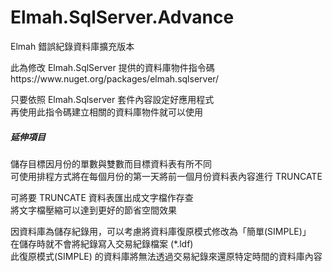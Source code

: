 # Elmah.SqlServer.Advance
Elmah 錯誤紀錄資料庫擴充版本

<p>此為修改 Elmah.SqlServer 提供的資料庫物件指令碼<br/>
https://www.nuget.org/packages/elmah.sqlserver/</p>

<p>只要依照 Elmah.Sqlserver 套件內容設定好應用程式<br/>
再使用此指令碼建立相關的資料庫物件就可以使用</p>


<h5>延伸項目</h5>
<p>儲存目標因月份的單數與雙數而目標資料表有所不同<br/>
可使用排程方式將在每個月份的第一天將前一個月份資料表內容進行 TRUNCATE</p>

<p>可將要 TRUNCATE 資料表匯出成文字檔作存查<br/>
將文字檔壓縮可以達到更好的節省空間效果</p>

<p>
因資料庫為儲存紀錄用，可以考慮將資料庫復原模式修改為「簡單(SIMPLE)」<br/>
在儲存時就不會將紀錄寫入交易紀錄檔案 (*.ldf)<br/>
此復原模式(SIMPLE) 的資料庫將無法透過交易紀錄來還原特定時間的資料庫內容
</p>
